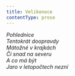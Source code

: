 ```yaml
---
title: Velikonoce
contentType: prose
---
```


<section>

_Pohlednice  
Tentokrát doopravdy  
Mátožné v krajkách  
Či snad na severu  
A co má být  
Jaro v letopočtech nezní_

</section>
